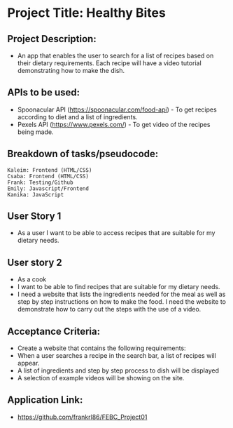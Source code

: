 # Project Title: Healthy Bites

## Project Description:

- An app that enables the user to search for a list of recipes based on their dietary requirements. Each recipe will have a video tutorial demonstrating how to make the dish.

## APIs to be used:

- Spoonacular API (https://spoonacular.com/food-api) - To get recipes according to diet and a list of ingredients.
- Pexels API (https://www.pexels.com/) - To get video of the recipes being made.

## Breakdown of tasks/pseudocode:

    Kaleim: Frontend (HTML/CSS)
    Csaba: Frontend (HTML/CSS)
    Frank: Testing/Github
    Emily: Javascript/Frontend
    Kanika: JavaScript

## User Story 1

- As a user I want to be able to access recipes that are suitable for my dietary needs.

## User story 2

- As a cook
- I want to be able to find recipes that are suitable for my dietary needs.
- I need a website that lists the ingredients needed for the meal as well as step by step instructions on how to make the food. I need the website to demonstrate how to carry out the steps with the use of a video.

## Acceptance Criteria: 

- Create a website that contains the following requirements:
- When a user searches a recipe in the search bar, a list of recipes will appear.
- A list of ingredients and step by step process to dish will be displayed
- A selection of example videos will be showing on the site.

## Application Link:
- https://github.com/frankrl86/FEBC_Project01


